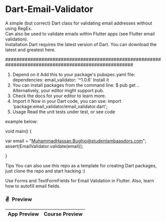 # Dart-Email-Validator


A simple (but correct) Dart class for validating email addresses without using RegEx.                                                                        
Can also be used to validate emails within Flutter apps (see Flutter email validation).  
Installation  Dart requires the latest version of Dart. 
You can download the latest and greatest here. 

######################################################################################################

1. Depend on it  Add this to your package's pubspec.yaml file: dependencies: email_validator: '^1.0.6' Install it 
2. You can install packages from the command line: $ pub get .. Alternatively, your editor might support pub. 
3. Check the docs for your editor to learn more. 
4. Import it Now in your Dart code, you can use:  import 'package:email_validator/email_validator.dart'; 
5. Usage  Read the unit tests under test, or see code 

example below: 

void main() {     

var email = "MuhammadHassan.Bughio@studentambaasdors.com"; 
assert(EmailValidator.validate(email)); 

}

Tips  You can also use this repo as a template for creating Dart packages, just clone the repo and start hacking :)

Use Forms and TextFormFields for Email Validation in Flutter. Also, learn how to autofill email fields.

### ✌&ensp;Preview

|              App Preview             |             Course Preview           |
| :----------------------------------: | :----------------------------------: |
